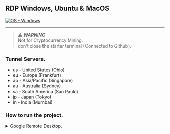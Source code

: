 ## RDP Windows, Ubuntu & MacOS



[![OS - Windows](https://img.shields.io/badge/Windows-0078D6?style=for-the-badge&logo=windows&logoColor=white)](https://www.microsoft.com/en-us/windows-server)



------

> ***⚠️ WARNING***  
> Not for Cryptocurrency Mining.                                              
> don't close the starter terminal (Connected to Github).


### Tunnel Servers.

* us - United States (Ohio)
* eu - Europe (Frankfurt)
* ap - Asia/Pacific (Singapore)
* au - Australia (Sydney)
* sa - South America (Sao Paulo)
* jp - Japan (Tokyo)
* in - India (Mumbai)

### How to run the project. 

<details>
    <summary>Google Remote Desktop.</summary>

------

* Visit https://remotedesktop.google.com/headless to get **Google Remote Desktop Code**.
* Click Start> Next> Allow> Copy Windows (Windows PowerShell) / Ubuntu (Debian Linux).
* In Github go to Action> Windows/Ubuntu (Google Remote Desktop)> Run workflow.
* In Value: Paste Code.
* Press Run workflow.
* Reload the page and press Windows/Ubuntu (Google Remote Desktop)> build.
* Wait and visit https://remotedesktop.google.com/access to connect rdp.

------



</details>



